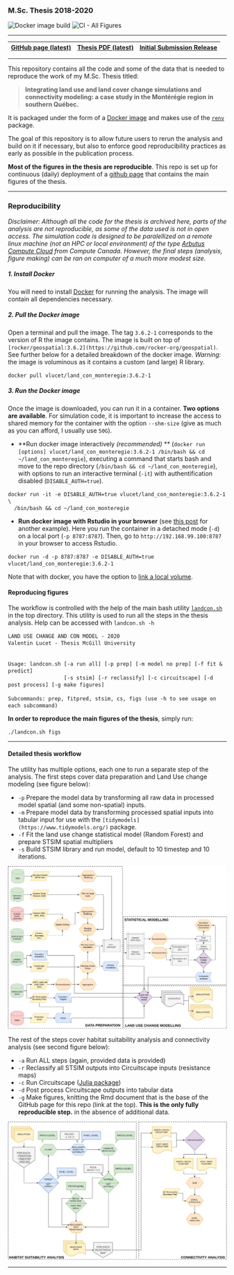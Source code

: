 
### M.Sc. Thesis 2018-2020

![Docker image
build](https://github.com/VLucet/landchange-connectivity-monteregie/workflows/Build%20/%20Push%20Docker%20image/badge.svg)
![CI - All
Figures](https://github.com/VLucet/landchange-connectivity-monteregie/workflows/CI%20-%20All%20Figures/badge.svg)

-----

| [GitHub page (latest)](https://vlucet.github.io/landchange-connectivity-monteregie/) | [Thesis PDF (latest)](https://github.com/VLucet/landchange-connectivity-monteregie/blob/master/thesis/build/thesis.pdf) | [Initial Submission Release](https://github.com/VLucet/landchange-connectivity-monteregie/releases/tag/v1.0) |
| :----------------------------------------------------------------------------------: | :---------------------------------------------------------------------------------------------------------------------: | :----------------------------------------------------------------------------------------------------------: |

-----

This repository contains all the code and some of the data that is
needed to reproduce the work of my M.Sc. Thesis titled:

> **Integrating land use and land cover change simulations and
> connectivity modeling: a case study in the Montérégie region in
> southern Québec.**

It is packaged under the form of a [Docker
image](https://docs.docker.com/engine/reference/commandline/image/) and
makes use of the
[`renv`](https://rstudio.github.io/renv/articles/renv.html) package.

The goal of this repository is to allow future users to rerun the
analysis and build on it if necessary, but also to enforce good
reproducibility practices as early as possible in the publication
process.

**Most of the figures in the thesis are reproducible**. This repo is set
up for continuous (daily) deployment of a [github
page](https://vlucet.github.io/landchange-connectivity-monteregie/) that
contains the main figures of the thesis.

-----

### Reproducibility

*Disclaimer: Although all the code for the thesis is archived here,
parts of the analysis are not reproducible, as some of the data used is
not in open access. The simulation code is designed to be paralellized
on a remote linux machine (not an HPC or local environment) of the type
[Arbutus Compute
Cloud](https://docs.computecanada.ca/wiki/Cloud_resources) from Compute
Canada. However, the final steps (analysis, figure making) can be ran on
computer of a much more modest size.*

##### 1\. Install Docker

You will need to install [Docker](https://docs.docker.com/get-docker/)
for running the analysis. The image will contain all dependencies
necessary.

##### 2\. Pull the Docker image

Open a terminal and pull the image. The tag `3.6.2-1` corresponds to the
version of R the image contains. The image is built on top of
`[rocker/geospatial:3.6.2](https://github.com/rocker-org/geospatial)`.
See further below for a detailed breakdown of the docker image.
*Warning:* the image is voluminous as it contains a custom (and large) R
library.

    docker pull vlucet/land_con_monteregie:3.6.2-1

##### 3\. Run the Docker image

Once the image is downloaded, you can run it in a container. **Two
options are available**. For simulation code, it is important to
increase the access to shared memory for the container with the option
`--shm-size` (give as much as you can afford, I usually use `50G`).

  - **Run docker image interactively *(recommended)* ** (`docker run
    [options] vlucet/land_con_monteregie:3.6.2-1 /bin/bash && cd
    ~/land_con_monteregie`), executing a command that starts bash and
    move to the repo directory (`/bin/bash && cd
    ~/land_con_monteregie`), with options to run an interactive terminal
    (`-it`) with authentification disabled (`DISABLE_AUTH=true`).

<!-- end list -->

    docker run -it -e DISABLE_AUTH=true vlucet/land_con_monteregie:3.6.2-1 \
      /bin/bash && cd ~/land_con_monteregie

  - **Run docker image with Rstudio in your browser** (see [this
    post](https://ropenscilabs.github.io/r-docker-tutorial/02-Launching-Docker.html)
    for another example). Here you run the container in a detached mode
    (`-d`) on a local port (`-p 8787:8787`). Then, go to
    `http://192.168.99.100:8787` in your browser to access Rstudio.

<!-- end list -->

    docker run -d -p 8787:8787 -e DISABLE_AUTH=true vlucet/land_con_monteregie:3.6.2-1

Note that with docker, you have the option to [link a local
volume](https://docs.docker.com/storage/volumes/).

#### Reproducing figures

The workflow is controlled with the help of the main bash utility
[`landcon.sh`](https://github.com/VLucet/landchange-connectivity-monteregie/blob/master/landcon.sh)
in the top directory. This utility is used to run all the steps in the
thesis analysis. Help can be accessed with `landcon.sh -h`

    LAND USE CHANGE AND CON MODEL - 2020
    Valentin Lucet - Thesis McGill University
    
    
    Usage: landcon.sh [-a run all] [-p prep] [-m model no prep] [-f fit & predict]
                      [-s stsim] [-r reclassify] [-c circuitscape] [-d post process] [-g make figures]
    
    Subcommands: prep, fitpred, stsim, cs, figs (use -h to see usage on each subcommand)

**In order to reproduce the main figures of the thesis**, simply run:

    ./landcon.sh figs

-----

#### Detailed thesis workflow

The utility has multiple options, each one to run a separate step of the
analysis. The first steps cover data preparation and Land Use change
modeling (see figure below):

  - `-p` Prepare the model data by transforming all raw data in
    processed model spatial (and some non-spatial) inputs.
  - `-m` Prepare model data by transforming processed spatial inputs
    into tabular input for use with the
    `[tidymodels](https://www.tidymodels.org/)` package.
  - `-f` Fit the land use change statistical model (Random Forest) and
    prepare STSIM spatial multipliers
  - `-s` Build STSIM library and run model, default to 10 timestep and
    10 iterations.

![wkfl1](thesis/figures/Chapter1_flowchart.png)

The rest of the steps cover habitat suitability analysis and
connectivity analysis (see second figure below):

  - `-a` Run ALL steps (again, provided data is provided)
  - `-r` Reclassify all STSIM outputs into Circuitscape inputs
    (resistance maps)
  - `-c` Run Circuitscape ([Julia
    package](https://github.com/Circuitscape/Circuitscape.jl))
  - `-d` Post process Circuitscape outputs into tabular data
  - `-g` Make figures, knitting the Rmd document that is the base of the
    GitHub page for this repo (link at the top). **This is the only
    fully reproducible step.** in the absence of additional data.

![wkfl1](thesis/figures/Chapter1_flowchart2.png)

-----

<!-- #### Docker image detailed breakdown -->

<!-- ***** -->

<!-- #### renv lockfile breakdown -->

<!-- ***** -->

